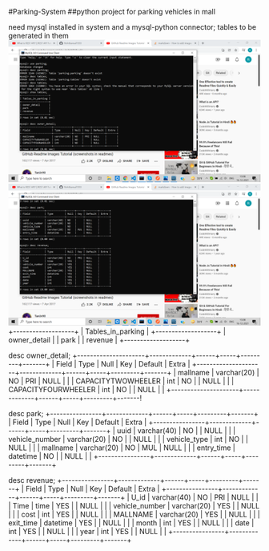  #Parking-System
##python project for parking vehicles in mall


need mysql installed in system  and a mysql-python connector;
tables to be generated in them
![](photo/Screenshot%20(12).png)
![](photo/Screenshot%20(13).png)
+-------------------+
| Tables_in_parking |
+-------------------+
| owner_detail      |
| park              |
| revenue           |
+-------------------+


 desc owner_detail;
+---------------------+-------------+------+-----+---------+-------+
| Field               | Type        | Null | Key | Default | Extra |
+---------------------+-------------+------+-----+---------+-------+
| mallname            | varchar(20) | NO   | PRI | NULL    |       |
| CAPACITYTWOWHEELER  | int         | NO   |     | NULL    |       |
| CAPACITYFOURWHEELER | int         | NO   |     | NULL    |       |
+---------------------+-------------+------+-----+---------+-------!

desc park;
+----------------+-------------+------+-----+---------+-------+
| Field          | Type        | Null | Key | Default | Extra |
+----------------+-------------+------+-----+---------+-------+
| uuid           | varchar(40) | NO   |     | NULL    |       |
| vehicle_number | varchar(20) | NO   |     | NULL    |       |
| vehicle_type   | int         | NO   |     | NULL    |       |
| mallname       | varchar(20) | NO   | MUL | NULL    |       |
| entry_time     | datetime    | NO   |     | NULL    |       |
+----------------+-------------+------+-----+---------+-------+

 desc revenue;
+----------------+-------------+------+-----+---------+-------+
| Field          | Type        | Null | Key | Default | Extra |
+----------------+-------------+------+-----+---------+-------+
| U_id           | varchar(40) | NO   | PRI | NULL    |       |
| Time           | time        | YES  |     | NULL    |       |
| vehicle_number | varchar(20) | YES  |     | NULL    |       |
| cost           | int         | YES  |     | NULL    |       |
| MALLNAME       | varchar(20) | YES  |     | NULL    |       |
| exit_time      | datetime    | YES  |     | NULL    |       |
| month          | int         | YES  |     | NULL    |       |
| date           | int         | YES  |     | NULL    |       |
| year           | int         | YES  |     | NULL    |       |
+----------------+-------------+------+-----+---------+-------+
